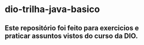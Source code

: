 # dio-trilha-java-basico

## Este repositório foi feito para exercicios e praticar assuntos vistos do curso da DIO.
